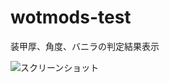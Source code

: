 # wotmods-test

装甲厚、角度、バニラの判定結果表示

![スクリーンショット](https://user-images.githubusercontent.com/11075065/26976639-a8845894-4d5f-11e7-98a5-c08794193921.png)
